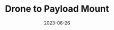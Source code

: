 ---
layout: default
title: Drone to Payload Mount
modal-id: 6
date: 2023-06-26
img: mount.jpg
img1: mount2.png
img2: mount3.jpeg
video: 
alt: image-alt
project-date: April 2023
client: NASA Microgravity Study Capstone Teams
category: Mechanical Engineering
link:
description: "&nbsp;&nbsp;&nbsp;&nbsp;For the NASA Microgravity Study Capstone project, I undertook the challenge of developing a sophisticated payload release device. My primary responsibility was to create a mechanism that would seamlessly release payloads from a drone 500 feet in the air. 
<br><br>
&nbsp;&nbsp;&nbsp;&nbsp;Throughout the project, I collaborated closely with various stakeholders, including the drone rental company, the drone manufacturer, and other participating colleges. My aim was to ensure the device met the diverse needs and requirements of all parties involved in the competition."
outcome: "&nbsp;&nbsp;&nbsp;&nbsp;During the project, I acquired valuable skills in handling radio control remotes and receivers, which were crucial for the successful operation of the payload release device. Through meticulous testing and refinement, I achieved a flawless execution of the parabolic release switches, allowing for seamless and accurate payload drops from the drone.
<br><br>
&nbsp;&nbsp;&nbsp;&nbsp;As a testament to the device's exceptional performance, all payloads were released without any issues, showcasing its reliability and effectiveness. The success of the device was acknowledged by the project stakeholders, and it has been selected for continued use in the subsequent years of the competition.
<br><br>
&nbsp;&nbsp;&nbsp;&nbsp;This project not only provided me with technical knowledge but also enhanced my ability to collaborate and communicate effectively with different teams. It has been a rewarding experience contributing to the NASA Microgravity Study Capstone project, and I look forward to further opportunities to apply my skills and knowledge in future endeavors."
---
